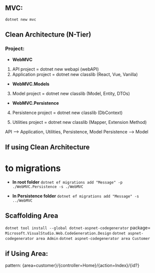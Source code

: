 ## MVC:
`dotnet new mvc`

## Clean Architecture (N-Tier)
### Project:
* **WebMVC**
1. API project = dotnet new webapi (webAPI)
2. Application project = dotnet new classlib (React, Vue, Vanilla)

* **WebMVC.Models**
3. Model project = dotnet new classlib (Model, Entity, DTOs)

* **WebMVC.Persistence**
4. Persistence project = dotnet new classlib (DbContext)

5. Utilities project = dotnet new classlib (Mapper, Extension Method)

API --> Application, Utilities, Persistence, Model
Persistence --> Model

## If using Clean Architecture
# to migrations
* **In root folder**
`dotnet ef migrations add "Message" -p ./WebMVC.Persistence -s ./WebMVC`

* **In Persistence folder**
`dotnet ef migrations add "Message" -s ../WebMVC`

## Scaffolding Area
`dotnet tool install --global dotnet-aspnet-codegenerator`
package= `Microsoft.VisualStudio.Web.CodeGeneration.Design`
`dotnet aspnet-codegenerator area Admin`
`dotnet aspnet-codegenerator area Customer`

## if Using Area:
pattern: {area=customer}/{controller=Home}/{action=Index}/{id?}